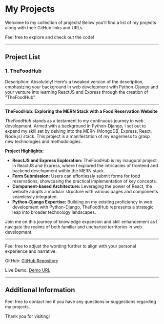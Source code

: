 # My Projects

Welcome to my collection of projects! Below you'll find a list of my projects along with their GitHub links and URLs.

Feel free to explore and check out the code!

---

## Project List

### 1. TheFoodHub

Description: 
Absolutely! Here's a tweaked version of the description, emphasizing your background in web development with Python-Django and your venture into learning ReactJS and Express through the creation of "TheFoodHub":

---

**TheFoodHub: Exploring the MERN Stack with a Food Reservation Website**

*TheFoodHub* stands as a testament to my continuous journey in web development. Armed with a background in Python-Django, I set out to expand my skill set by delving into the MERN (MongoDB, Express, React, Node.js) stack. This project is a manifestation of my eagerness to grasp new technologies and methodologies.

**Project Highlights:**
- **ReactJS and Express Exploration:** TheFoodHub is my inaugural project in ReactJS and Express, where I explored the intricacies of frontend and backend development within the MERN stack.
- **Form Submission:** Users can effortlessly submit forms for food reservations, showcasing the practical implementation of key concepts.
- **Component-based Architecture:** Leveraging the power of React, the website adopts a modular structure with various pages and components seamlessly integrated.
- **Python-Django Expertise:** Building on my existing proficiency in web development with Python-Django, TheFoodHub represents a strategic leap into broader technology landscapes.

Join me on this journey of knowledge expansion and skill enhancement as I navigate the realms of both familiar and uncharted territories in web development.

--- 

Feel free to adjust the wording further to align with your personal experience and narrative.

GitHub: [GitHub Repository](https://github.com/mihirjadhav04/TheFoodHub)

Live Demo: [Demo URL](link-to-live-demo)

---

## Additional Information

Feel free to contact me if you have any questions or suggestions regarding my projects.

Thank you for visiting!
